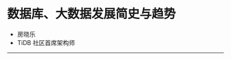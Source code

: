 # 数据库、大数据发展简史与趋势
+ 房晓乐 	
+ TiDB 社区首席架构师
-------------------------------------------------------------

